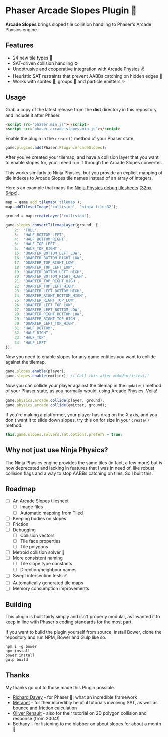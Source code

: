 # Phaser Arcade Slopes Plugin :triangular_ruler:

**Arcade Slopes** brings sloped tile collision handling to Phaser's Arcade
Physics engine.

## Features

- 24 new tile types :tada:
- SAT-driven collision handling :gear:
- Unobtrusive and cooperative integration with Arcade Physics :v:
- Heuristic SAT restraints that prevent AABBs catching on hidden edges :clap:
- Works with sprites :rocket:, groups :busts_in_silhouette: and particle emitters :sparkles:

## Usage

Grab a copy of the latest release from the **dist** directory in this repository
and include it after Phaser.

```html
<script src="phaser.min.js"></script>
<script src="phaser-arcade-slopes.min.js"></script>
```

Enable the plugin in the `create()` method of your Phaser state.

```js
game.plugins.add(Phaser.Plugin.ArcadeSlopes);
```

After you've created your tilemap, and have a collision layer that you want
to enable slopes for, you'll need run it through the Arcade Slopes converter.

This works similarly to Ninja Physics, but you provide an explicit mapping of
tile indexes to Arcade Slopes tile names instead of an array of integers.

Here's an example that maps the
[Ninja Physics debug tilesheets](https://github.com/photonstorm/phaser/tree/v2.4.7/resources/Ninja%20Physics%20Debug%20Tiles) ([32px](https://raw.githubusercontent.com/photonstorm/phaser/v2.4.7/resources/Ninja%20Physics%20Debug%20Tiles/32px/ninja-tiles32.png), [64px](https://raw.githubusercontent.com/photonstorm/phaser/v2.4.7/resources/Ninja%20Physics%20Debug%20Tiles/64px/ninja-tiles64.png)).

```js
map = game.add.tilemap('tilemap');
map.addTilesetImage('collision', 'ninja-tiles32');

ground = map.createLayer('collision');

game.slopes.convertTilemapLayer(ground, {
	2:  'FULL',
	3:  'HALF_BOTTOM_LEFT',
	4:  'HALF_BOTTOM_RIGHT',
	6:  'HALF_TOP_LEFT',
	5:  'HALF_TOP_RIGHT',
	15: 'QUARTER_BOTTOM_LEFT_LOW',
	16: 'QUARTER_BOTTOM_RIGHT_LOW',
	17: 'QUARTER_TOP_RIGHT_LOW',
	18: 'QUARTER_TOP_LEFT_LOW',
	19: 'QUARTER_BOTTOM_LEFT_HIGH',
	20: 'QUARTER_BOTTOM_RIGHT_HIGH',
	21: 'QUARTER_TOP_RIGHT_HIGH',
	22: 'QUARTER_TOP_LEFT_HIGH',
	23: 'QUARTER_LEFT_BOTTOM_HIGH',
	24: 'QUARTER_RIGHT_BOTTOM_HIGH',
	25: 'QUARTER_RIGHT_TOP_LOW',
	26: 'QUARTER_LEFT_TOP_LOW',
	27: 'QUARTER_LEFT_BOTTOM_LOW',
	28: 'QUARTER_RIGHT_BOTTOM_LOW',
	29: 'QUARTER_RIGHT_TOP_HIGH',
	30: 'QUARTER_LEFT_TOP_HIGH',
	31: 'HALF_BOTTOM',
	32: 'HALF_RIGHT',
	33: 'HALF_TOP',
	34: 'HALF_LEFT'
});
```

Now you need to enable slopes for any game entities you want to collide against
the tilemap.

```js
game.slopes.enable(player);
game.slopes.enable(emitter); // Call this after makeParticles()!
```

Now you can collide your player against the tilemap in the
`update()` method of your Phaser state, as you normally would, using Arcade
Physics. Voila!

```js
game.physics.arcade.collide(player, ground);
game.physics.arcade.collide(emitter, ground);
```

If you're making a platformer, your player has drag on the X axis, and you don't
want it to slide down slopes, try this on for size in your `create()` method:

```js
this.game.slopes.solvers.sat.options.preferY = true;
```

## Why not just use Ninja Physics?

The Ninja Physics engine provides the same tiles (in fact, a few more) but is
now deprecated and lacking in features that I was in need of, like robust
collision flags and a way to stop AABBs catching on tiles. So I built this.

## Roadmap

- [ ] An Arcade Slopes tilesheet
  - [ ] Image files
  - [ ] Automatic mapping from Tiled
- [ ] Keeping bodies on slopes
- [ ] Friction
- [ ] Debugging
  - [ ] Collision vectors
  - [ ] Tile face properties
  - [ ] Tile polygons
- [ ] Metroid collision solver :robot:
- [ ] More consistent naming
  - [ ] Tile slope type constants
  - [ ] Direction/neighbour names
- [ ] Swept intersection tests :comet:
- [ ] Automatically generated tile maps
- [ ] Memory consumption improvements

## Building

This plugin is built fairly simply and isn't properly modular, as I wanted it to
keep in line with Phaser's coding standards for the most part.

If you want to build the plugin yourself from source, install Bower, clone the
repository and run NPM, Bower and Gulp like so.

```
npm i -g bower
npm install
bower install
gulp build
```

## Thanks

My thanks go out to those made this Plugin possible.

- [Richard Davey](https://twitter.com/photonstorm) - for Phaser :rocket:; what an
  incredible framework
- [Metanet](http://www.metanetsoftware.com/) - for their incredibly helpful
  tutorials involving SAT, as well as bounce and friction calculation
- [Oliver Renault](http://elancev.name/oliver/2D%20polygon.htm#tut4) - also for
  their tutorial on 2D polygon collision and response (from 2004!)
- Bethany - for listening to me blabber on about slopes for about a month
  :full_moon_with_face:

